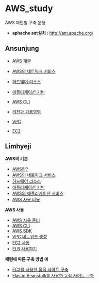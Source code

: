 # AWS_study
AWS 패턴별 구축 운용

+ **aphache ant설치 :** http://ant.apache.org/

## Ansunjung
+ [AWS 개괄](https://github.com/sunjungAn/AWS_study/blob/master/Ansunjung./AWS%20%EA%B0%9C%EA%B4%84.md)
+ [AWS의 네트워크 서비스](https://github.com/sunjungAn/AWS_study/blob/master/Ansunjung./AWS%EC%9D%98%20%EB%84%A4%ED%8A%B8%EC%9B%8C%ED%81%AC%20%EC%84%9C%EB%B9%84%EC%8A%A4%20.md)
+ [하드웨어 리소스](https://github.com/sunjungAn/AWS_study/blob/master/Ansunjung./%ED%95%98%EB%93%9C%EC%9B%A8%EC%96%B4%20%EB%A6%AC%EC%86%8C%EC%8A%A4.md)
+ [애플리케이션 기반](https://github.com/sunjungAn/AWS_study/blob/master/Ansunjung./%EC%95%A0%ED%94%8C%EB%A6%AC%EC%BC%80%EC%9D%B4%EC%85%98%20%EA%B8%B0%EB%B0%98.md)

+ [AWS CLI](https://github.com/sunjungAn/AWS_study/blob/master/Ansunjung./AWS%20CLI.md)
+ [리전과 가용영역](https://github.com/sunjungAn/AWS_study/blob/master/Ansunjung./%EB%A6%AC%EC%A0%84%EA%B3%BC%20%EA%B0%80%EC%9A%A9%EC%98%81%EC%97%AD.md)
+ [VPC](https://github.com/sunjungAn/AWS_study/blob/master/Ansunjung./VPC.md)
+ [EC2](https://github.com/sunjungAn/AWS_study/blob/master/Ansunjung./EC2.md)


## Limhyeji
**AWS의 기본**
+ [AWS란?](https://github.com/sunjungAn/AWS_study/blob/master/Limhyeji/1-1%20aws%EB%9E%80.md)
+ [AWS의 네트워크 서비스](https://github.com/sunjungAn/AWS_study/blob/master/Limhyeji/1-2%20aws%EC%9D%98%20%EB%84%A4%ED%8A%B8%EC%9B%8C%ED%81%AC%20%EC%84%9C%EB%B9%84%EC%8A%A4.md)
+ [하드웨어 리소스](https://github.com/sunjungAn/AWS_study/blob/master/Limhyeji/1-3%20%ED%95%98%EB%93%9C%EC%9B%A8%EC%96%B4%20%EB%A6%AC%EC%86%8C%EC%8A%A4.md)
+ [애플리케이션 기반](https://github.com/sunjungAn/AWS_study/blob/master/Limhyeji/1-4%20%EC%95%A0%ED%94%8C%EB%A6%AC%EC%BC%80%EC%9D%B4%EC%85%98%20%EA%B8%B0%EB%B0%98.md)
+ [AWS의 애플리케이션 서비스](https://github.com/sunjungAn/AWS_study/blob/master/Limhyeji/1-5%20AWS%EC%9D%98%20%EC%95%A0%ED%94%8C%EB%A6%AC%EC%BC%80%EC%9D%B4%EC%85%98%20%EC%84%9C%EB%B9%84%EC%8A%A4.md)
+ [AWS 사용 비용](https://github.com/sunjungAn/AWS_study/blob/master/Limhyeji/1-6%20AWS%20%EC%82%AC%EC%9A%A9%20%EB%B9%84%EC%9A%A9.md)

**AWS 사용**
+ [AWS 사용 준비](https://github.com/sunjungAn/AWS_study/blob/master/Limhyeji/2-1%20aws%20%EC%82%AC%EC%9A%A9%20%EC%A4%80%EB%B9%84.md)
+ [AWS CLI](https://github.com/sunjungAn/AWS_study/blob/master/Limhyeji/2-2%20AWS%20CLI.md)
+ [AWS SDK](https://github.com/sunjungAn/AWS_study/blob/master/Limhyeji/2-3%20AWS%20SDK.md)
+ [VPC 네트워크 생성](https://github.com/sunjungAn/AWS_study/blob/master/Limhyeji/2-4%20VPC%20%EB%84%A4%ED%8A%B8%EC%9B%8C%ED%81%AC%20%EC%83%9D%EC%84%B1.md)
+ [EC2 사용](https://github.com/sunjungAn/AWS_study/blob/master/Limhyeji/2-5%20%EA%B0%80%EC%83%81%20%EC%BB%B4%ED%93%A8%ED%84%B0(EC2)%20%EC%82%AC%EC%9A%A9.md)
+ [ELB 사용하기](https://github.com/sunjungAn/AWS_study/blob/master/Limhyeji/2-6%20ELB%20%EC%82%AC%EC%9A%A9%ED%95%98%EA%B8%B0.md)

**패턴에 따른 구축 방법 예**
+ [EC2를 사용한 동적 사이트 구축](https://github.com/sunjungAn/AWS_study/blob/master/Limhyeji/3-1%20EC2%EB%A5%BC%20%EC%82%AC%EC%9A%A9%ED%95%9C%20%EB%8F%99%EC%A0%81%20%EC%82%AC%EC%9D%B4%ED%8A%B8%20%EA%B5%AC%EC%B6%95.md)
+ [Elastic Beanstalk를 사용한 동적 사이트 구축](https://github.com/sunjungAn/AWS_study/blob/master/Limhyeji/3-2%20Elastic%20Beanstalk%EB%A5%BC%20%EC%82%AC%EC%9A%A9%ED%95%9C%20%EB%8F%99%EC%A0%81%20%EC%82%AC%EC%9D%B4%ED%8A%B8%20%EA%B5%AC%EC%B6%95.md)

